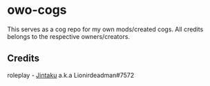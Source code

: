 # owo-cogs

This serves as a cog repo for my own mods/created cogs. All credits belongs to the respective owners/creators.


## Credits

roleplay - [Jintaku](https://github.com/lionirdeadman) a.k.a Lionirdeadman#7572
